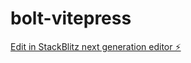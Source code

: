 # bolt-vitepress

[Edit in StackBlitz next generation editor ⚡️](https://stackblitz.com/~/github.com/ireaneus/bolt-vitepress)